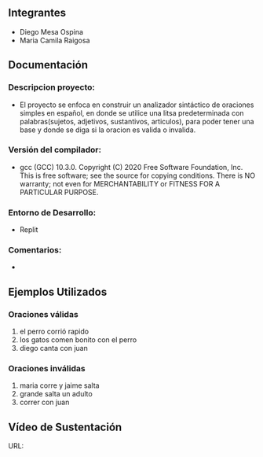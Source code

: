 ## Integrantes
- Diego Mesa Ospina
- Maria Camila Raigosa

## Documentación

### Descripcion proyecto:
- El proyecto se enfoca en  construir  un  analizador sintáctico de oraciones simples en español, en donde se utilice una litsa predeterminada con palabras(sujetos, adjetivos, sustantivos, articulos), para poder tener una base y donde se diga si la oracion es valida o invalida.

### Versión del compilador:
- gcc (GCC) 10.3.0. Copyright (C) 2020 Free Software Foundation, Inc. This is free software; see the source for copying conditions. There is NO warranty; not even for MERCHANTABILITY or FITNESS FOR A PARTICULAR PURPOSE.

### Entorno de Desarrollo:
- Replit

### Comentarios:
- 

## Ejemplos Utilizados
### Oraciones válidas

1. el perro corrió rapido
2. los gatos comen bonito con el perro
3. diego canta con juan

### Oraciones inválidas

1. maria corre y jaime salta
2. grande salta un adulto
3. correr con juan

## Vídeo de Sustentación

URL:
